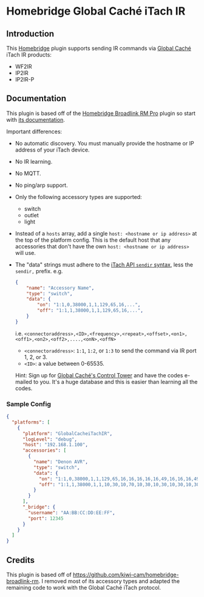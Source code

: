 # Homebridge Global Caché iTach IR

## Introduction

This [Homebridge](https://github.com/nfarina/homebridge) plugin supports sending IR commands via [Global Caché](https://www.globalcache.com) iTach IR products:

- WF2IR
- IP2IR
- IP2IR-P

## Documentation

This plugin is based off of the [Homebridge Broadlink RM Pro](https://github.com/kiwi-cam/homebridge-broadlink-rm) plugin so start with [its documentation](https://broadlink.kiwicam.nz).

Important differences:

- No automatic discovery. You must manually provide the hostname or IP address of your iTach device.
- No IR learning.
- No MQTT.
- No ping/arp support.
- Only the following accessory types are supported:
  - switch
  - outlet
  - light
- Instead of a `hosts` array, add a single `host: <hostname or ip address>` at the top of the platform config. This is the default host that any accessories that don't have the own `host: <hostname or ip address>` will use.
- The "data" strings must adhere to the [iTach API `sendir` syntax](https://www.globalcache.com/files/docs/API-iTach.pdf), less the `sendir,` prefix. e.g.

  ```json
  {
      "name": "Accessory Name",
      "type": "switch",
      "data": {
          "on": "1:1,0,38000,1,1,129,65,16,...",
          "off": "1:1,1,38000,1,1,129,65,16,...",
      }
  }
  ```

  i.e. `<connectoraddress>,<ID>,<frequency>,<repeat>,<offset>,<on1>, <off1>,<on2>,<off2>,....,<onN>,<offN>`

  - `<connectoraddress>`: `1:1`, `1:2`, or `1:3` to send the command via IR port 1, 2, or 3.
  - `<ID>`: a value between 0-65535.

  Hint: Sign up for [Global Caché's Control Tower](https://irdb.globalcache.com) and have the codes e-mailed to you. It's a huge database and this is easier than learning all the codes.

### Sample Config

```json
{
  "platforms": [
    {
      "platform": "GlobalCacheiTachIR",
      "logLevel": "debug",
      "host": "192.168.1.100",
      "accessories": [
        {
          "name": "Denon AVR",
          "type": "switch",
          "data": {
            "on": "1:1,0,38000,1,1,129,65,16,16,16,16,16,49,16,16,16,49,16,16,16,49,16,16,16,16,16,49,16,16,16,16,16,49,16,49,16,16,16,16,16,16,16,16,16,16,16,16,16,16,16,16,16,49,16,16,16,49,16,16,16,16,16,16,16,16,16,16,16,49,16,16,16,16,16,49,16,16,16,16,16,49,16,16,16,16,16,16,16,49,16,49,16,16,16,16,16,49,16,16,16,16,16,16,16,2846",
            "off": "1:1,1,38000,1,1,10,30,10,70,10,30,10,30,10,30,10,30,10,70,10,30,10,70,10,70,10,70,10,70,10,30,10,30,10,30,10,1657,10,30,10,70,10,30,10,30,10,30,10,70,10,30,10,70,10,30,10,30,10,30,10,30,10,70,10,70,10,70,10,1657"
          }
        }
      ],
      "_bridge": {
        "username": "AA:BB:CC:DD:EE:FF",
        "port": 12345
      }
    }
  ]
}
```

## Credits

This plugin is based off of <https://github.com/kiwi-cam/homebridge-broadlink-rm>. I removed most of its accessory types and adapted the remaining code to work with the Global Caché iTach protocol.
